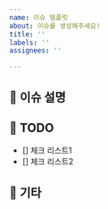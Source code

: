 ```yaml
---
name: 이슈 템플릿
about: 이슈를 생성해주세요!
title: ''
labels: ''
assignees: ''

---
```


## 📝 이슈 설명
<!-- 이슈 설명 -->

## 📌 TODO
- [] 체크 리스트1
- [] 체크 리스트2

## 🔔 기타
<!-- 기타 사항 기재 -->
